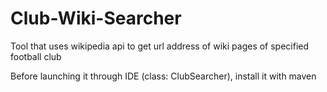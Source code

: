 # Club-Wiki-Searcher
Tool that uses wikipedia api to get url address of wiki pages of specified football club

Before launching it through IDE (class: ClubSearcher), install it with maven
